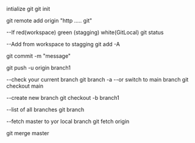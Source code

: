 intialize git
git init

git remote add origin "http ..... git"

--If red(workspace) green (stagging) white(GitLocal)
git status 

--Add from workspace to stagging
git add -A

git commit -m "message"

git push -u origin branch1


--check your current branch
git branch -a
--or switch to main branch
git checkout main

--create new branch
git checkout -b branch1

--list of all branches
git branch 

--fetch master to yor local branch
git fetch origin

git merge master